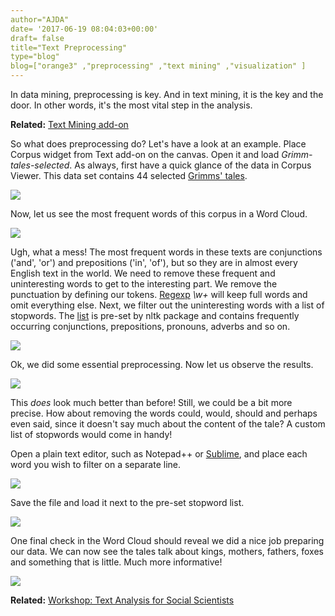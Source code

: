 ```yaml
---
author="AJDA"
date= '2017-06-19 08:04:03+00:00'
draft= false
title="Text Preprocessing"
type="blog"
blog=["orange3" ,"preprocessing" ,"text mining" ,"visualization" ]
---
```


In data mining, preprocessing is key. And in text mining, it is the key and the door. In other words, it's the most vital step in the analysis.


**Related:** [Text Mining add-on](/blog/2016/07/05/rehaul-of-text-mining-add-on/)


So what does preprocessing do? Let's have a look at an example. Place Corpus widget from Text add-on on the canvas. Open it and load _Grimm-tales-selected_. As always, first have a quick glance of the data in Corpus Viewer. This data set contains 44 selected [Grimms' tales](https://en.wikipedia.org/wiki/Grimms%27_Fairy_Tales).

![](/images/2017/06/Screen-Shot-2017-06-19-at-09.45.48.png)

Now, let us see the most frequent words of this corpus in a Word Cloud.

![](/images/2017/06/Screen-Shot-2017-06-19-at-09.46.29.png)

Ugh, what a mess! The most frequent words in these texts are conjunctions ('and', 'or') and prepositions ('in', 'of'), but so they are in almost every English text in the world. We need to remove these frequent and uninteresting words to get to the interesting part. We remove the punctuation by defining our tokens. [Regexp](https://en.wikipedia.org/wiki/Regular_expression) _\w+_ will keep full words and omit everything else. Next, we filter out the uninteresting words with a list of stopwords. The [list](https://gist.github.com/sebleier/554280) is pre-set by nltk package and contains frequently occurring conjunctions, prepositions, pronouns, adverbs and so on.

![](/images/2017/06/Screen-Shot-2017-06-19-at-09.48.01.png)

Ok, we did some essential preprocessing. Now let us observe the results.

![](/images/2017/06/Screen-Shot-2017-06-19-at-09.49.27.png)

This _does_ look much better than before! Still, we could be a bit more precise. How about removing the words could, would, should and perhaps even said, since it doesn't say much about the content of the tale? A custom list of stopwords would come in handy!

Open a plain text editor, such as Notepad++ or [Sublime](https://www.sublimetext.com/), and place each word you wish to filter on a separate line.

![](/images/2017/06/Screen-Shot-2017-06-19-at-09.50.30.png)

Save the file and load it next to the pre-set stopword list.

![](/images/2017/06/Screen-Shot-2017-06-19-at-09.48.11.png)

One final check in the Word Cloud should reveal we did a nice job preparing our data. We can now see the tales talk about kings, mothers, fathers, foxes and something that is little. Much more informative!

![](/images/2017/06/Screen-Shot-2017-06-19-at-09.51.40.png)


**Related:** [Workshop: Text Analysis for Social Scientists](/blog/2017/06/09/workshop-text-analysis-for-social-scientists/)
